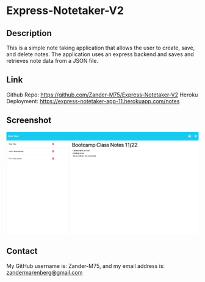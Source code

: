 # Express-Notetaker-V2

## Description

This is a simple note taking application that allows the user to create, save, and delete notes. The application uses an express backend and saves and retrieves note data from a JSON file.


## Link

Github Repo: https://github.com/Zander-M75/Express-Notetaker-V2
Heroku Deployment: https://express-notetaker-app-11.herokuapp.com/notes

## Screenshot

![Screenshot of Express-Notetaker](/Note-Taker.png)

 






## Contact
My GitHub username is: Zander-M75, and my email address is: zandermarenberg@gmail.com
